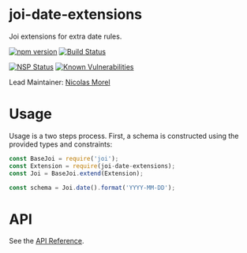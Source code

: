 
# joi-date-extensions

Joi extensions for extra date rules.

[![npm version](https://badge.fury.io/js/joi-date-extensions.svg)](http://badge.fury.io/js/joi-date-extensions)
[![Build Status](https://secure.travis-ci.org/hapijs/joi-date-extensions.svg?branch=master)](http://travis-ci.org/hapijs/joi-date-extensions)
<!--

Remove those badges until they work properly on semver.

[![Dependencies Status](https://david-dm.org/hapijs/joi-date-extensions.svg)](https://david-dm.org/hapijs/joi-date-extensions)
[![DevDependencies Status](https://david-dm.org/hapijs/joi-date-extensions/dev-status.svg)](https://david-dm.org/hapijs/joi-date-extensions#info=devDependencies)

-->
[![NSP Status](https://nodesecurity.io/orgs/hapijs/projects/0394bf83-b5bc-410b-878c-e8cf1b92033e/badge)](https://nodesecurity.io/orgs/hapijs/projects/0394bf83-b5bc-410b-878c-e8cf1b92033e)
[![Known Vulnerabilities](https://snyk.io/test/npm/joi-date-extensions/badge.svg)](https://snyk.io/test/npm/joi-date-extensions)

Lead Maintainer: [Nicolas Morel](https://github.com/marsup)

# Usage

Usage is a two steps process. First, a schema is constructed using the provided types and constraints:

```js
const BaseJoi = require('joi');
const Extension = require(joi-date-extensions);
const Joi = BaseJoi.extend(Extension);

const schema = Joi.date().format('YYYY-MM-DD');
```

# API
See the [API Reference](https://github.com/hapijs/joi-date-extensions/blob/v1.0.0/API.md).
